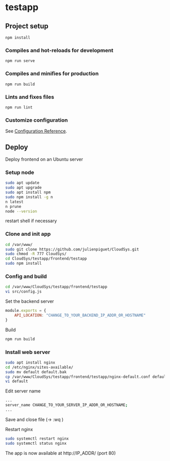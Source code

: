 # testapp

## Project setup
```
npm install
```

### Compiles and hot-reloads for development
```
npm run serve
```

### Compiles and minifies for production
```
npm run build
```

### Lints and fixes files
```
npm run lint
```

### Customize configuration
See [Configuration Reference](https://cli.vuejs.org/config/).


## Deploy
Deploy frontend on an Ubuntu server

### Setup node
```Bash
sudo apt update
sudo apt upgrade
sudo apt install npm
sudo npm install -g n
n latest
n prune
node --version
```
restart shell if necessary

### Clone and init app
```Bash
cd /var/www/
sudo git clone https://github.com/julienpiguet/CloudSys.git
sudo chmod -R 777 CloudSys/
cd CloudSys/testapp/frontend/testapp
sudo npm install
```

### Config and build

```Bash
cd /var/www/CloudSys/testapp/frontend/testapp
vi src/config.js
```
Set the backend server
```Javascript
module.exports = {
    API_LOCATION: "CHANGE_TO_YOUR_BACKEND_IP_ADDR_OR_HOSTNAME"
}
```

Build
```Bash
npm run build
```


### Install web server

```Bash
sudo apt install nginx
cd /etc/nginx/sites-available/
sudo mv default default.bak
cp /var/www/CloudSys/testapp/frontend/testapp/nginx-default.conf default
vi default
```

Edit server name
```Bash
...
server_name CHANGE_TO_YOUR_SERVER_IP_ADDR_OR_HOSTNAME;
...
```
Save and close file (-> :wq )

Restart nginx
```Bash
sudo systemctl restart nginx
sudo systemctl status nginx
```
The app is now available at http://IP_ADDR/ (port 80)